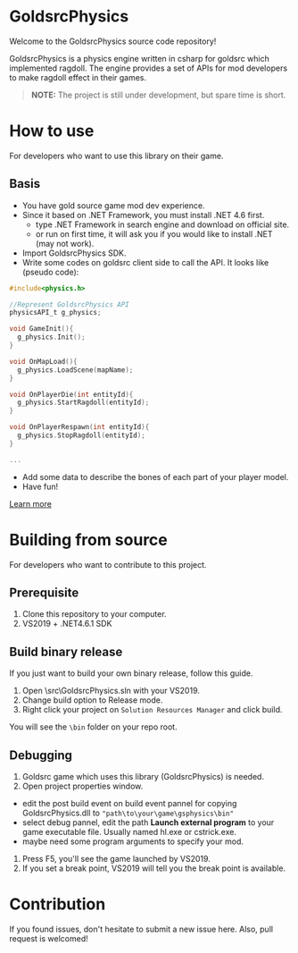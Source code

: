 # GoldsrcPhysics
Welcome to the GoldsrcPhysics source code repository!

GoldsrcPhysics is a physics engine written in csharp for goldsrc which implemented ragdoll. 
The engine provides a set of APIs for mod developers to make ragdoll effect in their games.

> **NOTE:** The project is still under development, but spare time is short.

# How to use
For developers who want to use this library on their game.

## Basis
* You have gold source game mod dev experience.
* Since it based on .NET Framework, you must install .NET 4.6 first.
  - type .NET Framework in search engine and download on official site.
  - or run on first time, it will ask you if you would like to install .NET (may not work).
* Import GoldsrcPhysics SDK.
* Write some codes on goldsrc client side to call the API. It looks like (pseudo code):
```c
#include<physics.h>

//Represent GoldsrcPhysics API
physicsAPI_t g_physics;

void GameInit(){
  g_physics.Init();
}

void OnMapLoad(){
  g_physics.LoadScene(mapName);
}

void OnPlayerDie(int entityId){
  g_physics.StartRagdoll(entityId);
}

void OnPlayerRespawn(int entityId){
  g_physics.StopRagdoll(entityId);
}

...
```
* Add some data to describe the bones of each part of your player model.
* Have fun!

[Learn more](https://blog.csdn.net/u012779385/article/details/108901621)

# Building from source
For developers who want to contribute to this project.
## Prerequisite
1. Clone this repository to your computer.
1. VS2019 + .NET4.6.1 SDK 

## Build binary release
If you just want to build your own binary release, follow this guide.
1. Open \src\GoldsrcPhysics.sln with your VS2019.
1. Change build option to Release mode.
1. Right click your project on `Solution Resources Manager` and click build.

You will see the `\bin` folder on your repo root.

## Debugging
1. Goldsrc game which uses this library (GoldsrcPhysics) is needed.
1. Open project properties window.
 - edit the post build event on build event pannel for copying GoldsrcPhysics.dll to `"path\to\your\game\gsphysics\bin"`
 - select debug pannel, edit the path **Launch external program** to your game executable file. Usually named hl.exe or cstrick.exe.
 - maybe need some program arguments to specify your mod.
 1. Press F5, you'll see the game launched by VS2019.
 1. If you set a break point, VS2019 will tell you the break point is available.

# Contribution
If you found issues, don't hesitate to submit a new issue here. Also, pull request is welcomed!
